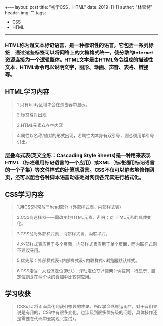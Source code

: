 +---
layout:		post
title:		"初学CSS，HTML"
date:	  	2019-11-11
author:	     "林雪倪"
header-img:   ""
tags:
  - CSS
  - HTML
---

### ​HTML称为超文本标记语言，是一种标识性的语言。它包括一系列标签．通过这些标签可以将网络上的文档格式统一，使分散的Internet资源连接为一个逻辑整体。HTML文本是由HTML命令组成的描述性文本，HTML命令可以说明文字，图形、动画、声音、表格、链接等。

## HTML学习内容

> 1.只有body区域才会在浏览器中显示。

> 2.标签成对出现

> 3.HTML元素存在空内容

> 4.属性以名称/值对的形式出现，若属性内本身有双引号，则必须用单引号引出。


### 层叠样式表(英文全称：Cascading Style Sheets)是一种用来表现HTML（标准通用标记语言的一个应用）或XML（标准通用标记语言的一个子集）等文件样式的计算机语言。CSS不仅可以静态地修饰网页，还可以配合各种脚本语言动态地对网页各元素进行格式化。
	
## CSS学习内容
> 1.用CSS时常放于head部分（外部样式表、内部样式表）

> 2.CSS有选择器——需改变的HTML元素，声明：对HTML元素的具体变化。

> 3.CSS分为外部样式表，内部样式表，内联样式。

> 4.外部样式表应用于多个页面，内部样式表应用于单个页面，而内联样式则不建议采用。

> 5.优先级：外部样式表<内部样式表<内联样式<浏览器默认样式。

> 6.CSS定位：文档流定位(默认)；浮动定位可以使两个块在同一行显示；层定位则是在两个块的叠加中比较常应用。


## 学习收获

>CSS可以将页面美化到我们想要的效果。所以学会熟练运用它，对于我们来说是有用的，CSS中有很多变化，也涉及到很多优先级的问题，具体操作还是需要在代码中去实现（尝试）。